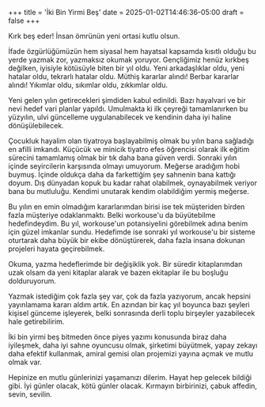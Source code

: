 +++
title = 'İki Bin Yirmi Beş'
date = 2025-01-02T14:46:36-05:00
draft = false
+++

Kırk beş eder! İnsan ömrünün yeni ortasi kutlu olsun.

İfade özgürlüğümüzün hem siyasal hem hayatsal kapsamda kısıtlı olduğu bu yerde yazmak zor, yazmaksız okumak yoruyor. Gençliğimiz henüz kırkbeş değilken, iyisiyle kötüsüyle biten bir yıl oldu. Yeni arkadaşlıklar oldu, yeni hatalar oldu, tekrarlı hatalar oldu. Müthiş kararlar alındı! Berbar kararlar alındı! Yıkımlar oldu, sıkımlar oldu, zıkkımlar oldu.

Yeni gelen yılın getirecekleri şimdiden kabul edinildi. Bazı hayalvari ve bir nevi hedef vari planlar yapıldı. Umulmakta ki ilk çeyreği tamamlanırken bu yüzyılın, ulvi güncelleme uygulanabilecek ve kendinin daha iyi haline dönüşülebilecek. 

Çocukluk hayalim olan tiyatroya başlayabilmiş olmak bu yılın bana sağladığı en afilli imkandı. Küçücük ve minicik tiyatro efes öğrencisi olarak ilk eğitim sürecini tamamlamış olmak bir tık daha bana güven verdi. Sonraki yılın içinde seyircilerin karşısında olmayı umuyorum. Meğerse aradığım hobi buymuş. İçinde oldukça daha da farkettiğim şey sahnenin bana kattığı doyum. Dış dünyadan kopuk bu kadar rahat olabilmek, oynayabilmek veriyor bana bu mutluluğu. Kendimi unutarak kendim olabildiğim yermiş meğerse.  

Bu yılın en emin olmadığım kararlarımdan birisi ise tek müşteriden birden fazla müşteriye odaklanmaktı. Belki workouse'u da büyütebilme hedefindeydim. Bu yıl, workouse'un potansiyelini görebilmek adına benim için güzel imkanlar sundu. Hedefimde ise sonraki yıl workouse'u bir sisteme oturtarak daha büyük bir ekibe dönüştürerek, daha fazla insana dokunan projeleri hayata geçirebilmek. 

Okuma, yazma hedeflerimde bir değişiklik yok. Bir süredir kitaplarımdan uzak olsam da yeni kitaplar alarak ve bazen ekitaplar ile bu boşluğu dolduruyorum. 

Yazmak istediğim çok fazla şey var, çok da fazla yazıyorum, ancak hepsini yayınlamama kararı aldım artık. En azından bir kaç yıl boyunca bazı şeyleri kişisel günceme işleyerek, belki sonrasında derli toplu birşeyler yazabilecek hale getirebilirim. 

İki bin yirmi beş bitmeden önce piyes yazımı konusunda biraz daha iyileşmek, daha iyi sahne oyuncusu olmak, şirketimi büyütmek, yapay zekayı daha efektif kullanmak, amiral gemisi olan projemizi yayına açmak ve mutlu olmak var. 

Hepinize en mutlu günlerinizi yaşamanızı dilerim. Hayat hep gelecek bildiği gibi. İyi günler olacak, kötü günler olacak. Kırmayın birbirinizi, çabuk affedin, sevin, sevilin. 


